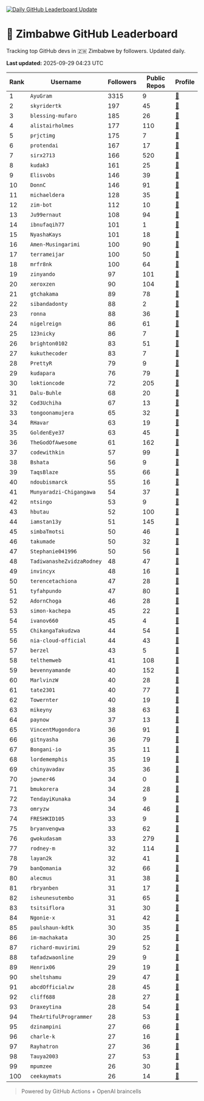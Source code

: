 [![Daily GitHub Leaderboard Update](https://github.com/bevennyamande/zim_leaderboard/actions/workflows/leaderboard.yml/badge.svg)](https://github.com/bevennyamande/zim_leaderboard/actions/workflows/leaderboard.yml)

# 🦍 Zimbabwe GitHub Leaderboard

Tracking top GitHub devs in 🇿🇼 Zimbabwe by followers. Updated daily.

<!-- START LEADERBOARD -->
**Last updated:** 2025-09-29 04:23 UTC  

| Rank | Username | Followers | Public Repos | Profile |
|------|----------|-----------|--------------|---------|
| 1 | `AyuGram` | 3315 | 9 | [🔗](https://github.com/AyuGram) |
| 2 | `skyridertk` | 197 | 45 | [🔗](https://github.com/skyridertk) |
| 3 | `blessing-mufaro` | 185 | 26 | [🔗](https://github.com/blessing-mufaro) |
| 4 | `alistairholmes` | 177 | 110 | [🔗](https://github.com/alistairholmes) |
| 5 | `prjctimg` | 175 | 7 | [🔗](https://github.com/prjctimg) |
| 6 | `protendai` | 167 | 17 | [🔗](https://github.com/protendai) |
| 7 | `sirx2713` | 166 | 520 | [🔗](https://github.com/sirx2713) |
| 8 | `kudak3` | 161 | 25 | [🔗](https://github.com/kudak3) |
| 9 | `Elisvobs` | 146 | 39 | [🔗](https://github.com/Elisvobs) |
| 10 | `DonnC` | 146 | 91 | [🔗](https://github.com/DonnC) |
| 11 | `michaeldera` | 128 | 35 | [🔗](https://github.com/michaeldera) |
| 12 | `zim-bot` | 112 | 10 | [🔗](https://github.com/zim-bot) |
| 13 | `Ju99ernaut` | 108 | 94 | [🔗](https://github.com/Ju99ernaut) |
| 14 | `ibnufaqih77` | 101 | 1 | [🔗](https://github.com/ibnufaqih77) |
| 15 | `NyashaKays` | 101 | 18 | [🔗](https://github.com/NyashaKays) |
| 16 | `Amen-Musingarimi` | 100 | 90 | [🔗](https://github.com/Amen-Musingarimi) |
| 17 | `terrameijar` | 100 | 50 | [🔗](https://github.com/terrameijar) |
| 18 | `mrfr8nk` | 100 | 64 | [🔗](https://github.com/mrfr8nk) |
| 19 | `zinyando` | 97 | 101 | [🔗](https://github.com/zinyando) |
| 20 | `xeroxzen` | 90 | 104 | [🔗](https://github.com/xeroxzen) |
| 21 | `gtchakama` | 89 | 78 | [🔗](https://github.com/gtchakama) |
| 22 | `sibandadonty` | 88 | 2 | [🔗](https://github.com/sibandadonty) |
| 23 | `ronna` | 88 | 36 | [🔗](https://github.com/ronna) |
| 24 | `nigelreign` | 86 | 61 | [🔗](https://github.com/nigelreign) |
| 25 | `123nicky` | 86 | 7 | [🔗](https://github.com/123nicky) |
| 26 | `brighton0102` | 83 | 51 | [🔗](https://github.com/brighton0102) |
| 27 | `kukuthecoder` | 83 | 7 | [🔗](https://github.com/kukuthecoder) |
| 28 | `PrettyR` | 79 | 9 | [🔗](https://github.com/PrettyR) |
| 29 | `kudapara` | 76 | 79 | [🔗](https://github.com/kudapara) |
| 30 | `loktioncode` | 72 | 205 | [🔗](https://github.com/loktioncode) |
| 31 | `Dalu-Buhle` | 68 | 20 | [🔗](https://github.com/Dalu-Buhle) |
| 32 | `Cod3Uchiha` | 67 | 13 | [🔗](https://github.com/Cod3Uchiha) |
| 33 | `tongoonamujera` | 65 | 32 | [🔗](https://github.com/tongoonamujera) |
| 34 | `RHavar` | 63 | 19 | [🔗](https://github.com/RHavar) |
| 35 | `GoldenEye37` | 63 | 45 | [🔗](https://github.com/GoldenEye37) |
| 36 | `TheGodOfAwesome` | 61 | 162 | [🔗](https://github.com/TheGodOfAwesome) |
| 37 | `codewithkin` | 57 | 99 | [🔗](https://github.com/codewithkin) |
| 38 | `Bshata` | 56 | 9 | [🔗](https://github.com/Bshata) |
| 39 | `TaqsBlaze` | 55 | 66 | [🔗](https://github.com/TaqsBlaze) |
| 40 | `ndoubismarck` | 55 | 16 | [🔗](https://github.com/ndoubismarck) |
| 41 | `Munyaradzi-Chigangawa` | 54 | 37 | [🔗](https://github.com/Munyaradzi-Chigangawa) |
| 42 | `ntsingo` | 53 | 9 | [🔗](https://github.com/ntsingo) |
| 43 | `hbutau` | 52 | 100 | [🔗](https://github.com/hbutau) |
| 44 | `iamstan13y` | 51 | 145 | [🔗](https://github.com/iamstan13y) |
| 45 | `simbaTmotsi` | 50 | 46 | [🔗](https://github.com/simbaTmotsi) |
| 46 | `takumade` | 50 | 32 | [🔗](https://github.com/takumade) |
| 47 | `Stephanie041996` | 50 | 56 | [🔗](https://github.com/Stephanie041996) |
| 48 | `TadiwanasheZvidzaRodney` | 48 | 47 | [🔗](https://github.com/TadiwanasheZvidzaRodney) |
| 49 | `invincyx` | 48 | 16 | [🔗](https://github.com/invincyx) |
| 50 | `terencetachiona` | 47 | 28 | [🔗](https://github.com/terencetachiona) |
| 51 | `tyfahpundo` | 47 | 80 | [🔗](https://github.com/tyfahpundo) |
| 52 | `AdornChoga` | 46 | 28 | [🔗](https://github.com/AdornChoga) |
| 53 | `simon-kachepa` | 45 | 22 | [🔗](https://github.com/simon-kachepa) |
| 54 | `ivanov660` | 45 | 4 | [🔗](https://github.com/ivanov660) |
| 55 | `ChikangaTakudzwa` | 44 | 54 | [🔗](https://github.com/ChikangaTakudzwa) |
| 56 | `nia-cloud-official` | 44 | 43 | [🔗](https://github.com/nia-cloud-official) |
| 57 | `berzel` | 43 | 5 | [🔗](https://github.com/berzel) |
| 58 | `telthemweb` | 41 | 108 | [🔗](https://github.com/telthemweb) |
| 59 | `bevennyamande` | 40 | 152 | [🔗](https://github.com/bevennyamande) |
| 60 | `MarlvinzW` | 40 | 28 | [🔗](https://github.com/MarlvinzW) |
| 61 | `tate2301` | 40 | 77 | [🔗](https://github.com/tate2301) |
| 62 | `Towernter` | 40 | 19 | [🔗](https://github.com/Towernter) |
| 63 | `mikeyny` | 38 | 63 | [🔗](https://github.com/mikeyny) |
| 64 | `paynow` | 37 | 13 | [🔗](https://github.com/paynow) |
| 65 | `VincentMugondora` | 36 | 91 | [🔗](https://github.com/VincentMugondora) |
| 66 | `gitnyasha` | 36 | 79 | [🔗](https://github.com/gitnyasha) |
| 67 | `Bongani-io` | 35 | 11 | [🔗](https://github.com/Bongani-io) |
| 68 | `lordememphis` | 35 | 19 | [🔗](https://github.com/lordememphis) |
| 69 | `chinyavadav` | 35 | 36 | [🔗](https://github.com/chinyavadav) |
| 70 | `jowner46` | 34 | 0 | [🔗](https://github.com/jowner46) |
| 71 | `bmukorera` | 34 | 28 | [🔗](https://github.com/bmukorera) |
| 72 | `TendayiKunaka` | 34 | 9 | [🔗](https://github.com/TendayiKunaka) |
| 73 | `omryzw` | 34 | 46 | [🔗](https://github.com/omryzw) |
| 74 | `FRESHKID105` | 33 | 9 | [🔗](https://github.com/FRESHKID105) |
| 75 | `bryanvengwa` | 33 | 62 | [🔗](https://github.com/bryanvengwa) |
| 76 | `gwokudasam` | 33 | 279 | [🔗](https://github.com/gwokudasam) |
| 77 | `rodney-m` | 32 | 114 | [🔗](https://github.com/rodney-m) |
| 78 | `layan2k` | 32 | 41 | [🔗](https://github.com/layan2k) |
| 79 | `banQomania` | 32 | 66 | [🔗](https://github.com/banQomania) |
| 80 | `alecmus` | 31 | 38 | [🔗](https://github.com/alecmus) |
| 81 | `rbryanben` | 31 | 17 | [🔗](https://github.com/rbryanben) |
| 82 | `isheunesutembo` | 31 | 65 | [🔗](https://github.com/isheunesutembo) |
| 83 | `tsitsiflora` | 31 | 30 | [🔗](https://github.com/tsitsiflora) |
| 84 | `Ngonie-x` | 31 | 42 | [🔗](https://github.com/Ngonie-x) |
| 85 | `paulshaun-kdtk` | 30 | 35 | [🔗](https://github.com/paulshaun-kdtk) |
| 86 | `im-machakata` | 30 | 25 | [🔗](https://github.com/im-machakata) |
| 87 | `richard-muvirimi` | 29 | 52 | [🔗](https://github.com/richard-muvirimi) |
| 88 | `tafadzwaonline` | 29 | 9 | [🔗](https://github.com/tafadzwaonline) |
| 89 | `Henrix06` | 29 | 19 | [🔗](https://github.com/Henrix06) |
| 90 | `sheltshamu` | 29 | 47 | [🔗](https://github.com/sheltshamu) |
| 91 | `abcdOfficialzw` | 28 | 45 | [🔗](https://github.com/abcdOfficialzw) |
| 92 | `cliff688` | 28 | 27 | [🔗](https://github.com/cliff688) |
| 93 | `Draxeytina` | 28 | 54 | [🔗](https://github.com/Draxeytina) |
| 94 | `TheArtifulProgrammer` | 28 | 53 | [🔗](https://github.com/TheArtifulProgrammer) |
| 95 | `dzinampini` | 27 | 66 | [🔗](https://github.com/dzinampini) |
| 96 | `charle-k` | 27 | 16 | [🔗](https://github.com/charle-k) |
| 97 | `Rayhatron` | 27 | 36 | [🔗](https://github.com/Rayhatron) |
| 98 | `Tauya2003` | 27 | 53 | [🔗](https://github.com/Tauya2003) |
| 99 | `mpumzee` | 26 | 30 | [🔗](https://github.com/mpumzee) |
| 100 | `ceekaymats` | 26 | 14 | [🔗](https://github.com/ceekaymats) |
<!-- END LEADERBOARD -->

> Powered by GitHub Actions + OpenAI braincells
